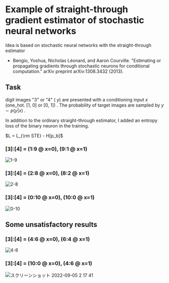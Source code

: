 # Example of straight-through gradient estimator of stochastic neural networks
Idea is based on stochastic neural networks with the straight-through estimator

- Bengio, Yoshua, Nicholas Léonard, and Aaron Courville. "Estimating or propagating gradients through stochastic neurons for conditional computation." arXiv preprint arXiv:1308.3432 (2013).

## Task
digit images "3" or "4" ( $y$) are presented with a conditioning input  $x$ (one_hot. [1, 0] or [0, 1]) . 
The probability of target images are sampled by $y \sim p(y|x)$ .

In addition to the ordinary straight-through estimator, I added an entropy loss of the binary neuron in the training.

$L = L_{\rm STE} - H[p_b]$

### [3]:[4] = (1:9 @ x=0), (9:1 @ x=1)
![1-9](https://user-images.githubusercontent.com/1684732/188325134-cd613a60-ecf2-4308-beee-e50af9ad33b1.png)

### [3]:[4] = (2:8 @ x=0), (8:2 @ x=1)
![2-8](https://user-images.githubusercontent.com/1684732/188325271-366139c5-5f26-4bb0-acc9-00237548c47a.png)

### [3]:[4] = (0:10 @ x=0), (10:0 @ x=1)
![0-10](https://user-images.githubusercontent.com/1684732/188325284-c331b977-921d-40b8-853a-267318491ecd.png)

## Some unsatisfactory results

### [3]:[4] = (4:6 @ x=0), (6:4 @ x=1)
![4-6](https://user-images.githubusercontent.com/1684732/188325313-6013e451-ab0b-4207-b5f1-2b85c7e5f486.png)

### [3]:[4] = (10:0 @ x=0), (4:6 @ x=1)
![スクリーンショット 2022-09-05 2 17 41](https://user-images.githubusercontent.com/1684732/188325518-8d556934-5b1c-478e-afef-9a8fb176f2bd.png)
